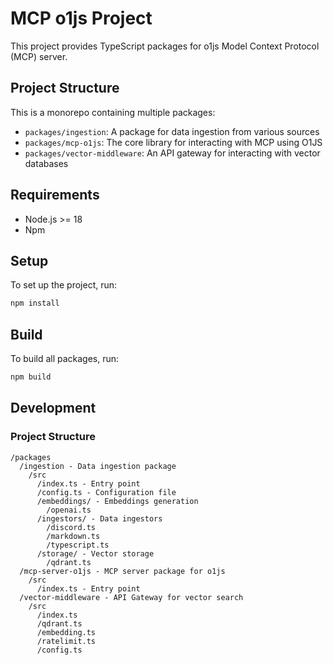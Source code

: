 # MCP o1js Project

This project provides TypeScript packages for o1js Model Context Protocol (MCP) server.

## Project Structure

This is a monorepo containing multiple packages:

- `packages/ingestion`: A package for data ingestion from various sources
- `packages/mcp-o1js`: The core library for interacting with MCP using O1JS
- `packages/vector-middleware`: An API gateway for interacting with vector databases

## Requirements

- Node.js >= 18
- Npm

## Setup

To set up the project, run:

```bash
npm install
```

## Build

To build all packages, run:

```bash
npm build
```

## Development

### Project Structure

```
/packages
  /ingestion - Data ingestion package
    /src
      /index.ts - Entry point
      /config.ts - Configuration file
      /embeddings/ - Embeddings generation
        /openai.ts
      /ingestors/ - Data ingestors
        /discord.ts
        /markdown.ts
        /typescript.ts
      /storage/ - Vector storage
        /qdrant.ts
  /mcp-server-o1js - MCP server package for o1js
    /src
      /index.ts - Entry point
  /vector-middleware - API Gateway for vector search
    /src
      /index.ts
      /qdrant.ts
      /embedding.ts
      /ratelimit.ts
      /config.ts
```
